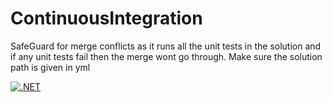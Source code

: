 # ContinuousIntegration

SafeGuard for merge conflicts as it runs all the unit tests in the solution and if any unit tests fail then the merge wont go through.
Make sure the solution path is given in yml 

[![.NET](https://github.com/n4tn/ContinuousIntegration/actions/workflows/dotnet.yml/badge.svg)](https://github.com/n4tn/ContinuousIntegration/actions/workflows/dotnet.yml)
